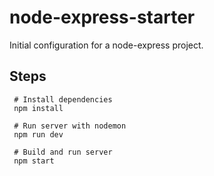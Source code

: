 # node-express-starter

Initial configuration for a node-express project.

## Steps 
```
 # Install dependencies
 npm install
 
 # Run server with nodemon
 npm run dev
 
 # Build and run server
 npm start
 
```
